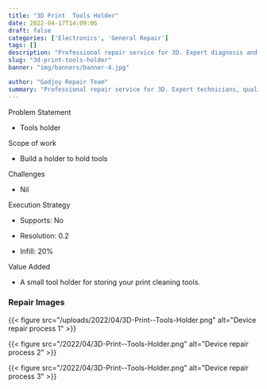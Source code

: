 ```yaml
---
title: "3D Print  Tools Holder"
date: 2022-04-17T14:09:06
draft: false
categories: ['Electronics', 'General Repair']
tags: []
description: "Professional repair service for 3D. Expert diagnosis and quality repairs in Bangalore."
slug: "3d-print-tools-holder"
banner: "img/banners/banner-4.jpg"

author: "Gadjoy Repair Team"
summary: "Professional repair service for 3D. Expert technicians, quality parts, warranty included."
---
```


Problem Statement 

- Tools holder

Scope of work 

- Build a holder to hold tools

Challenges 

- Nil

Execution Strategy 

- Supports: No 

- Resolution: 0.2 

- Infill: 20%

Value Added 

- A small tool holder for storing your print cleaning tools.

### Repair Images

{{< figure src="/uploads/2022/04/3D-Print--Tools-Holder.png" alt="Device repair process 1" >}}

{{< figure src="/2022/04/3D-Print--Tools-Holder.png" alt="Device repair process 2" >}}

{{< figure src="/2022/04/3D-Print--Tools-Holder.png" alt="Device repair process 3" >}}

